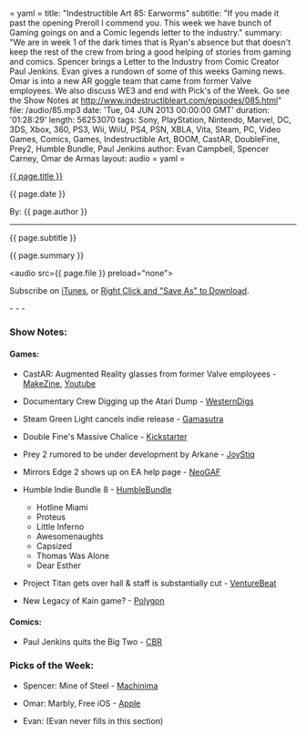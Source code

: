 = yaml =
title: "Indestructible Art 85: Earworms"
subtitle: "If you made it past the opening Preroll I commend you. This week we have bunch of Gaming goings on and a Comic legends letter to the industry."
summary: "We are in week 1 of the dark times that is Ryan's absence but that doesn't keep the rest of the crew from bring a good helping of stories from gaming and comics. Spencer brings a Letter to the Industry from Comic Creator Paul Jenkins. Evan gives a rundown of some of this weeks Gaming news. Omar is into a new AR goggle team that came from former Valve employees. We also discuss WE3 and end with Pick's of the Week. Go see the Show Notes at http://www.indestructibleart.com/episodes/085.html"
file: /audio/85.mp3
date: 'Tue, 04 JUN 2013 00:00:00 GMT'
duration: '01:28:29'
length: 56253070
tags: Sony, PlayStation, Nintendo, Marvel, DC, 3DS, Xbox, 360, PS3, Wii, WiiU, PS4, PSN, XBLA, Vita, Steam, PC, Video Games, Comics, Games, Indestructible Art, BOOM, CastAR, DoubleFine, Prey2, Humble Bundle, Paul Jenkins
author: Evan Campbell, Spencer Carney, Omar de Armas
layout: audio
= yaml =

<a href="{{ page.url }}" class='postTitleLink'><p class='postTitle'>{{ page.title }}</p></a>
<p class='postPublished'>{{ page.date }}</p>
<p class='postAuthor'>By: {{ page.author }}</p>
<hr>
<p class='podcastSummary'>{{ page.subtitle }}</p>

<p class='podcastSummary'>{{ page.summary }}</p>

<audio src={{ page.file }} preload="none"></audio>
<p class='subLinks'>Subscribe on <a href='http://bit.ly/iapodcast'>iTunes</a>, or <a href={{ page.file }}>Right Click and "Save As" to Download</a>.</p>
- - -

### Show Notes:  ###
#### Games: ####
* CastAR: Augmented Reality glasses from former Valve employees - [MakeZine](http://blog.makezine.com/2013/05/19/jeri-ellsworth-unveils-augmented-reality-castar-at-maker-faire/), [Youtube](http://www.youtube.com/watch?v=A1YvP7CtBKU)

* Documentary Crew Digging up the Atari Dump - [WesternDigs](http://westerndigs.blogspot.com/2013/05/new-mexicos-atari-dump-midden-of-video.html)

* Steam Green Light cancels indie release - [Gamasutra](http://www.gamasutra.com/view/news/193403/Developer_claims_it_was_rejected_from_Steam__for_having_a_Greenlight_page.php)

* Double Fine's Massive Chalice - [Kickstarter](http://www.kickstarter.com/projects/doublefine/double-fines-massive-chalice?ref=live)

* Prey 2 rumored to be under development by Arkane - [JoyStiq](http://www.joystiq.com/2013/05/31/rumor-prey-2-in-hands-of-dishonored-developer/)

* Mirrors Edge 2 shows up on EA help page - [NeoGAF](http://www.neogaf.com/forum/showthread.php?t=571297)

* Humble Indie Bundle 8 - [HumbleBundle](www.humblebundle.com)
    * Hotline Miami
    * Proteus
    * Little Inferno
    * Awesomenaughts
    * Capsized
    * Thomas Was Alone
    * Dear Esther

* Project Titan gets over hall & staff is substantially cut - [VentureBeat](ttp://venturebeat.com/2013/05/28/blizzard-delays-unannounced-mmo-until-2016-resets-whole-project-exclusive/)

* New Legacy of Kain game? - [Polygon](http://www.polygon.com/windows/2013/5/26/4369066/nosgoth-appears-on-steam-database-war-of-nosgoth-mentioned-in-amd)
  
#### Comics: ####
* Paul Jenkins quits the Big Two - [CBR](http://forums.comicbookresources.com/showthread.php?455471-EXCLUSIVE-Paul-Jenkins-Goes-All-BOOM!)
  
### Picks of the Week: ###
* Spencer: Mine of Steel - [Machinima](http://www.youtube.com/watch?v=mQG6F76On-M)

* Omar: Marbly, Free iOS - [Apple](https://itunes.apple.com/gb/app/marbly/id646308179?mt=8)

* Evan: (Evan never fills in this section)